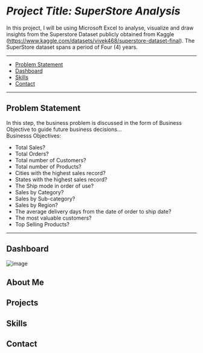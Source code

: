 
# *Project Title: SuperStore Analysis*
In this project, I will be using Microsoft Excel to analyse, visualize and draw insights from the Superstore Dataset publicly obtained from Kaggle (https://www.kaggle.com/datasets/vivek468/superstore-dataset-final). The SuperStore dataset spans a period of Four (4) years.


-----------------------------------

- [Problem Statement](#Problem-Statement)
- [Dashboard](#Dashboard)
- [Skills](#skills)
- [Contact](#contact)

------------------------------------
## Problem Statement
In this step, the business problem is discussed in the form of Business Objective to guide future business decisions...  
Businesss Objectives:  
* Total Sales?  
* Total Orders?  
* Total number of Customers?  
* Total number of Products?  
* Cities with the highest sales record?  
* States with the highest sales record?  
* The Ship mode in order of use?  
* Sales by Category?   
* Sales by Sub-category?
* Sales by Region? 
* The average delivery days from the date of order to ship date?  
* The most valuable customers?
* Top Selling Products?

------------------------------------
## Dashboard
![image](https://github.com/user-attachments/assets/2eac4387-e2ff-4085-9880-670347e360ce)




## About Me

## Projects

## Skills

## Contact



